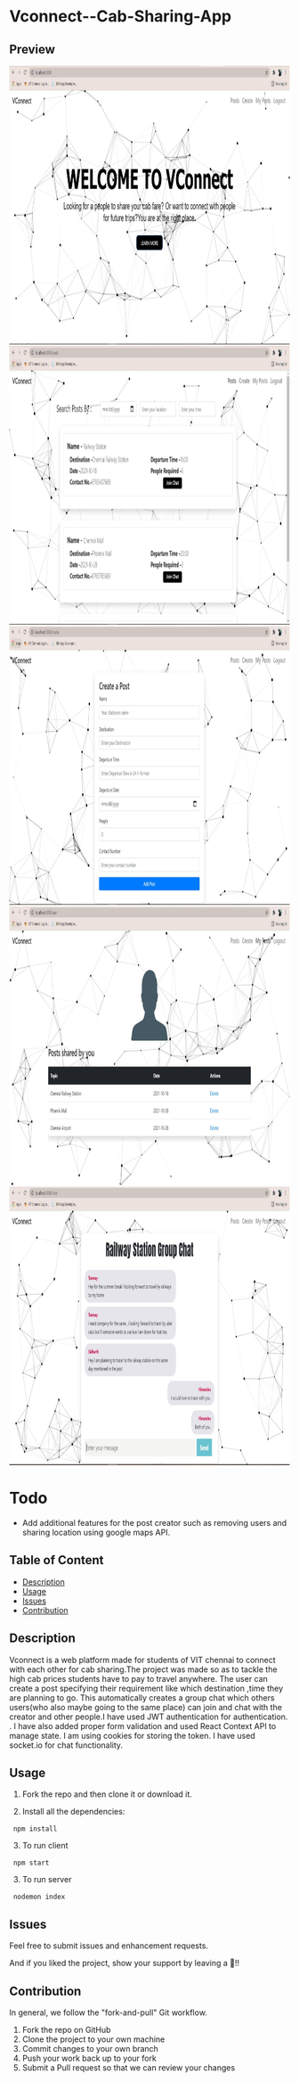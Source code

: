 # Vconnect--Cab-Sharing-App

## Preview
<img src="./screenshots/homepage.JPG" width="1000" height="500">
<img src="./screenshots/posts.JPG" width="1000" height="500">
<img src="./screenshots/create.JPG" width="1000" height="500">
<img src="./screenshots/userposts.JPG" width="1000" height="500">
<img src="./screenshots/chats.JPG" width="1000" height="500">


# Todo 
 <ul>
  <li>Add additional features for the post creator such as removing users and sharing location using google maps API. </li>
 </ul>
 
## Table of Content
- [Description](#description)
- [Usage](#usage)
- [Issues](#issues)
- [Contribution](#contribution)


## Description
Vconnect is a web platform made for students of VIT chennai to connect with each other for cab sharing.The project was made so as to tackle the high cab prices students have to pay to travel anywhere. The user can create a post specifying their requirement like which destination
,time they are planning to go. This automatically creates
a group chat which others users(who also maybe going to the same place) can join and chat with the creator and other people.I have used JWT authentication for authentication.
. I have also added proper form validation and used React Context API to manage  state. I am using
cookies for storing the token. I have used socket.io for chat functionality. 

## Usage 

1. Fork the repo and then clone it or download it.  

2. Install all the dependencies:
```
 npm install
```

3. To run client
```
 npm start
```
3. To run server
```
 nodemon index
```

## Issues
Feel free to submit issues and enhancement requests.

And if you liked the project, show your support by leaving a 🌟!! 

## Contribution

In general, we follow the "fork-and-pull" Git workflow.

1. Fork the repo on GitHub
2. Clone the project to your own machine
3. Commit changes to your own branch
4. Push your work back up to your fork
5. Submit a Pull request so that we can review your changes
